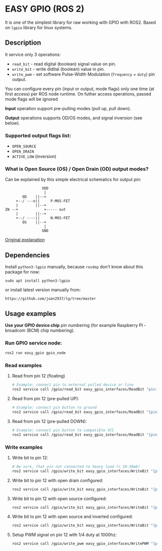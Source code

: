 # EASY GPIO (ROS 2)

It is one of the simplest library for raw working with GPIO with ROS2. Based on `lgpio` library for linux systems.


## Description 


It service only 3 operations:
- `read_bit` - read digital (boolean) signal value on pin.
- `write_bit` - write didital (boolean) value in pin.
- `write_pwm` - set software Pulse-Width Modulation (`frequency` + `duty`) pin output.

You can configure every pin (input or output, mode flags) only one time (at first access) per ROS node runtime. On futher access operations, passed mode flags will be ignored

**Input** operation support pre-pulling modes (pull up, pull down).


**Output** operations supports OD/OS modes, and signal inversion (see below).


### Supported output flags list:
- `OPEN_SOURCE`
- `OPEN_DRAIN`
- `ACTIVE_LOW` (inversion)


### What is Open Source (OS) / Open Drain (OD) output modes?

Can be explained by this simple electrical schematics for output pin:

```
                 VDD
                  |
        OD    ||--+
     +--/ ---o||     P-MOS-FET
     |        ||--+
IN --+            +----- out
     |        ||--+
     +--/ ----||     N-MOS-FET
        OS    ||--+
                  |
                 GND
```

[Original explanation](https://www.kernel.org/doc/html/v5.2/driver-api/gpio/driver.html#gpio-lines-with-open-drain-source-support)


## Dependencies

Install `python3-lgpio` manually, because `rosdep` don't know about this package for now:
```
sudo apt install python3-lgpio
```

or install latest version manually from:

```
https://github.com/joan2937/lg/tree/master
```


## Usage examples

**Use your GPIO device chip** pin numbering (for example Raspberry PI - broadcom (BCM) chip numbering).

### Run GPIO service node:

 ```bash
ros2 run easy_gpio gpio_node
 ```


### Read examples

1. Read from pin 12 (floating)

    ```bash
    # Example: connect pin to external pulled device or line
    ros2 service call /gpio/read_bit easy_gpio_interfaces/ReadBit "pin: 12"
    ```

2. Read from pin 12 (pre-pulled UP):

    ```bash
    # Example: connect pin button to ground
    ros2 service call /gpio/read_bit easy_gpio_interfaces/ReadBit "{pin: 12, pull: UP}"
    ```

3. Read from pin 12 (pre-pulled DOWN):

    ```bash
    # Example: connect pin button to compatible VCC
    ros2 service call /gpio/read_bit easy_gpio_interfaces/ReadBit "{pin: 12, pull: DOWN}"
    ```

### Write examples

1. Write bit to pin 12:

    ```bash
    # Be sure, that pin not connected to heavy load (< 10-30mA)
    ros2 service call /gpio/write_bit easy_gpio_interfaces/WriteBit "{pin: 12, value: 1}"
    ```

2. Write bit to pin 12 with open drain configured:
    ```bash
    ros2 service call /gpio/write_bit easy_gpio_interfaces/WriteBit "{pin: 12, value: 1, mode: OPEN_DRAIN}"
    ```

3. Write bit to pin 12 with open source configured:
    ```bash
    ros2 service call /gpio/write_bit easy_gpio_interfaces/WriteBit "{pin: 12, value: 1, mode: OPEN_SOURCE}"
    ```

4. Write bit to pin 12 with open source and inverted configured:
    ```bash
    ros2 service call /gpio/write_bit easy_gpio_interfaces/WriteBit "{pin: 12, value: 0, mode: OPEN_SOURCE|ACTIVE_LOW }"
    ```

5. Setup PWM signal on pin 12 with 1/4 duty at 1000hz:
    ```bash
    ros2 service call /gpio/write_pwm easy_gpio_interfaces/WritePWM "{pin: 12, frequency: 1000, duty: 25}"
    ```
